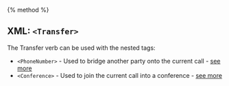 {% method %}

## XML: `<Transfer>`
The Transfer verb can be used with the nested tags:
* `<PhoneNumber>` - Used to bridge another party onto the current call - [see more](transferPhoneNumber.md)
* `<Conference>` - Used to join the current call into a conference - [see more](transferConference.md)
